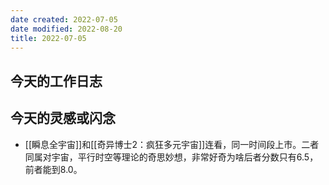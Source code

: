 ```yaml
---
date created: 2022-07-05
date modified: 2022-08-20
title: 2022-07-05
---
```


## 今天的工作日志

## 今天的灵感或闪念

- [[瞬息全宇宙]]和[[奇异博士2：疯狂多元宇宙]]连看，同一时间段上市。二者同属对宇宙，平行时空等理论的奇思妙想，非常好奇为啥后者分数只有6.5，前者能到8.0。
